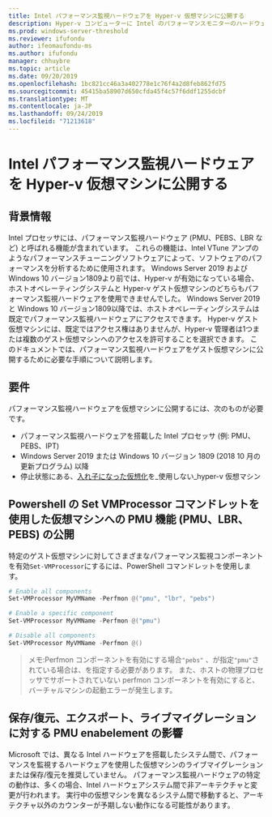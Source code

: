 ```yaml
---
title: Intel パフォーマンス監視ハードウェアを Hyper-v 仮想マシンに公開する
description: Hyper-v コンピューターに Intel のパフォーマンスモニターのハードウェアを公開する方法について説明します。 また、有効化によるライブマイグレーションの効果についても触れます。
ms.prod: windows-server-threshold
ms.reviewer: ifufondu
author: ifeomaufondu-ms
ms.author: ifufondu
manager: chhuybre
ms.topic: article
ms.date: 09/20/2019
ms.openlocfilehash: 1bc821cc46a3a402778e1c76f4a2d8feb862fd75
ms.sourcegitcommit: 45415ba58907d650cfda45f4c57f6ddf1255dcbf
ms.translationtype: MT
ms.contentlocale: ja-JP
ms.lasthandoff: 09/24/2019
ms.locfileid: "71213618"
---
```

# <a name="exposing-intel-performance-monitoring-hardware-to-a-hyper-v-virtual-machine"></a>Intel パフォーマンス監視ハードウェアを Hyper-v 仮想マシンに公開する
 
## <a name="background"></a>背景情報
Intel プロセッサには、パフォーマンス監視ハードウェア (PMU、PEBS、LBR など) と呼ばれる機能が含まれています。 これらの機能は、Intel VTune アンプのようなパフォーマンスチューニングソフトウェアによって、ソフトウェアのパフォーマンスを分析するために使用されます。  Windows Server 2019 および Windows 10 バージョン1809より前では、Hyper-v が有効になっている場合、ホストオペレーティングシステムと Hyper-v ゲスト仮想マシンのどちらもパフォーマンス監視ハードウェアを使用できませんでした。  Windows Server 2019 と Windows 10 バージョン1809以降では、ホストオペレーティングシステムは既定でパフォーマンス監視ハードウェアにアクセスできます。  Hyper-v ゲスト仮想マシンには、既定ではアクセス権はありませんが、Hyper-v 管理者は1つまたは複数のゲスト仮想マシンへのアクセスを許可することを選択できます。  このドキュメントでは、パフォーマンス監視ハードウェアをゲスト仮想マシンに公開するために必要な手順について説明します。
 
## <a name="requirements"></a>要件 
パフォーマンス監視ハードウェアを仮想マシンに公開するには、次のものが必要です。
- パフォーマンス監視ハードウェアを搭載した Intel プロセッサ (例: PMU、PEBS、IPT)
- Windows Server 2019 または Windows 10 バージョン 1809 (2018 10 月の更新プログラム) 以降
- 停止状態にある、[入れ子になった仮想化](https://docs.microsoft.com/virtualization/hyper-v-on-windows/user-guide/nested-virtualization)を_使用しない_hyper-v 仮想マシン
 
## <a name="exposing-the-pmu-capabilities-pmu-lbr-pebs-to-virtual-machines-via-powershells-set-vmprocessor-cmdlet"></a>Powershell の Set VMProcessor コマンドレットを使用した仮想マシンへの PMU 機能 (PMU、LBR、PEBS) の公開
特定のゲスト仮想マシンに対してさまざまなパフォーマンス監視コンポーネントを有効`Set-VMProcessor`にするには、PowerShell コマンドレットを使用します。
 
``` Powershell
# Enable all components
Set-VMProcessor MyVMName -Perfmon @("pmu", "lbr", "pebs")
```
 
``` Powershell
# Enable a specific component
Set-VMProcessor MyVMName -Perfmon @("pmu")
```
 
``` Powershell
# Disable all components
Set-VMProcessor MyVMName -Perfmon @()
```
 
>メモ:Perfmon コンポーネントを有効にする場合`"pebs"` 、が指定`"pmu"`されている場合は、を指定する必要があります。  また、ホストの物理プロセッサでサポートされていない perfmon コンポーネントを有効にすると、バーチャルマシンの起動エラーが発生します。
 
## <a name="effect-of-pmu-enabelement-on-saverestore-export-and-live-migration"></a>保存/復元、エクスポート、ライブマイグレーションに対する PMU enabelement の影響
 
Microsoft では、異なる Intel ハードウェアを搭載したシステム間で、パフォーマンスを監視するハードウェアを使用した仮想マシンのライブマイグレーションまたは保存/復元を推奨していません。 パフォーマンス監視ハードウェアの特定の動作は、多くの場合、Intel ハードウェアシステム間で非アーキテクチャと変更が行われます。  実行中の仮想マシンを異なるシステム間で移動すると、アーキテクチャ以外のカウンターが予期しない動作になる可能性があります。